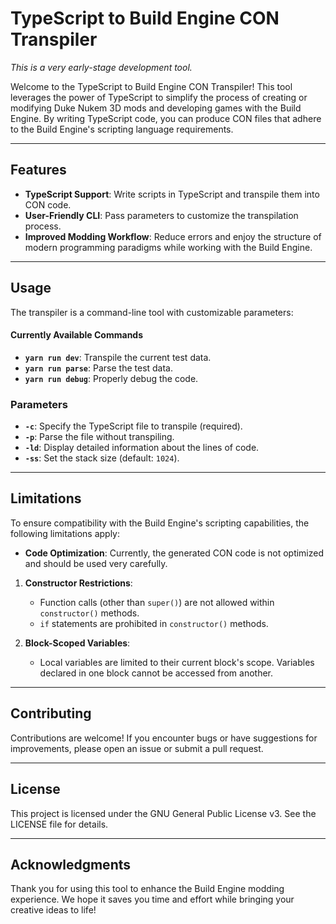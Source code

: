 # TypeScript to Build Engine CON Transpiler

*This is a very early-stage development tool.*

Welcome to the TypeScript to Build Engine CON Transpiler! This tool leverages the power of TypeScript to simplify the process of creating or modifying Duke Nukem 3D mods and developing games with the Build Engine. By writing TypeScript code, you can produce CON files that adhere to the Build Engine's scripting language requirements.

---

## Features

- **TypeScript Support**: Write scripts in TypeScript and transpile them into CON code.
- **User-Friendly CLI**: Pass parameters to customize the transpilation process.
- **Improved Modding Workflow**: Reduce errors and enjoy the structure of modern programming paradigms while working with the Build Engine.

---


## Usage

The transpiler is a command-line tool with customizable parameters:

#### Currently Available Commands
- **`yarn run dev`**: Transpile the current test data.
- **`yarn run parse`**: Parse the test data.
- **`yarn run debug`**: Properly debug the code.

### Parameters

- **`-c`**: Specify the TypeScript file to transpile (required).
- **`-p`**: Parse the file without transpiling.
- **`-ld`**: Display detailed information about the lines of code.
- **`-ss`**: Set the stack size (default: `1024`).

---

## Limitations

To ensure compatibility with the Build Engine's scripting capabilities, the following limitations apply:

- **Code Optimization**: Currently, the generated CON code is not optimized and should be used very carefully.
1. **Constructor Restrictions**:

   - Function calls (other than `super()`) are not allowed within `constructor()` methods.
   - `if` statements are prohibited in `constructor()` methods.

2. **Block-Scoped Variables**:

   - Local variables are limited to their current block's scope. Variables declared in one block cannot be accessed from another.

---

## Contributing

Contributions are welcome! If you encounter bugs or have suggestions for improvements, please open an issue or submit a pull request.

---

## License

This project is licensed under the GNU General Public License v3. See the LICENSE file for details.

---

## Acknowledgments

Thank you for using this tool to enhance the Build Engine modding experience. We hope it saves you time and effort while bringing your creative ideas to life!

